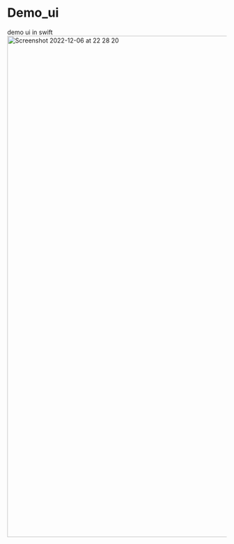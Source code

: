 # Demo_ui
demo ui in swift
<img width="1150" alt="Screenshot 2022-12-06 at 22 28 20" src="https://user-images.githubusercontent.com/66892634/205975472-7d43c719-543f-42e0-a8f6-ec1ece28551c.png">
